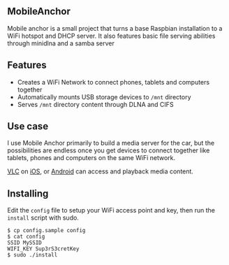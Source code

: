 ## MobileAnchor
Mobile anchor is a small project that turns a base Raspbian installation to a WiFi hotspot and DHCP server.
It also features basic file serving abilities through minidlna and a samba server

## Features
- Creates a WiFi Network to connect phones, tablets and computers together
- Automatically mounts USB storage devices to `/mnt` directory
- Serves `/mnt` directory content through DLNA and CIFS

## Use case
I use Mobile Anchor primarily to build a media server for the car, but the possibilities are endless once you
get devices to connect together like tablets, phones and computers on the same WiFi network.

[VLC](http://www.videolan.org/) on [iOS](http://www.videolan.org/vlc/download-ios.html), or [Android](http://www.videolan.org/vlc/download-android.html) can access and playback media content.

## Installing
Edit the `config` file to setup your WiFi access point and key, then run the `install` script with sudo.
```
$ cp config.sample config
$ cat config 
SSID MySSID
WIFI_KEY Sup3rS3cretKey
$ sudo ./install
```

